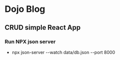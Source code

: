 # Dojo Blog
## CRUD simple React App

### Run NPX json server
- npx json-server --watch data/db.json --port 8000
